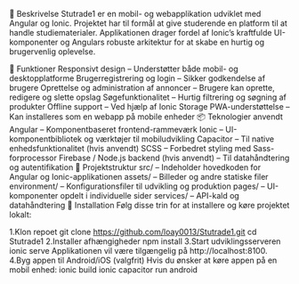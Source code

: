 📝 Beskrivelse
Stutrade1 er en mobil- og webapplikation udviklet med Angular og Ionic. Projektet har til formål at give studerende en platform til at handle studiematerialer. Applikationen drager fordel af Ionic’s kraftfulde UI-komponenter og Angulars robuste arkitektur for at skabe en hurtig og brugervenlig oplevelse.

🚀 Funktioner
Responsivt design – Understøtter både mobil- og desktopplatforme
Brugerregistrering og login – Sikker godkendelse af brugere
Oprettelse og administration af annoncer – Brugere kan oprette, redigere og slette opslag
Søgefunktionalitet – Hurtig filtrering og søgning af produkter
Offline support – Ved hjælp af Ionic Storage
PWA-understøttelse – Kan installeres som en webapp på mobile enheder
📦 Teknologier anvendt
Angular – Komponentbaseret frontend-rammeværk
Ionic – UI-komponentbibliotek og værktøjer til mobiludvikling
Capacitor – Til native enhedsfunktionalitet (hvis anvendt)
SCSS – Forbedret styling med Sass-forprocessor
Firebase / Node.js backend (hvis anvendt) – Til datahåndtering og autentifikation
📂 Projektstruktur
src/ – Indeholder hovedkoden for Angular og Ionic-applikationen
assets/ – Billeder og andre statiske filer
environment/ – Konfigurationsfiler til udvikling og produktion
pages/ – UI-komponenter opdelt i individuelle sider
services/ – API-kald og datahåndtering
🔧 Installation
Følg disse trin for at installere og køre projektet lokalt:

1.Klon repoet
git clone https://github.com/loay0013/Stutrade1.git
cd Stutrade1
2.Installer afhængigheder
npm install
3.Start udviklingsserveren
ionic serve
Applikationen vil være tilgængelig på http://localhost:8100.
4.Byg appen til Android/iOS (valgfrit) Hvis du ønsker at køre appen på en mobil enhed:
ionic build
ionic capacitor run android
